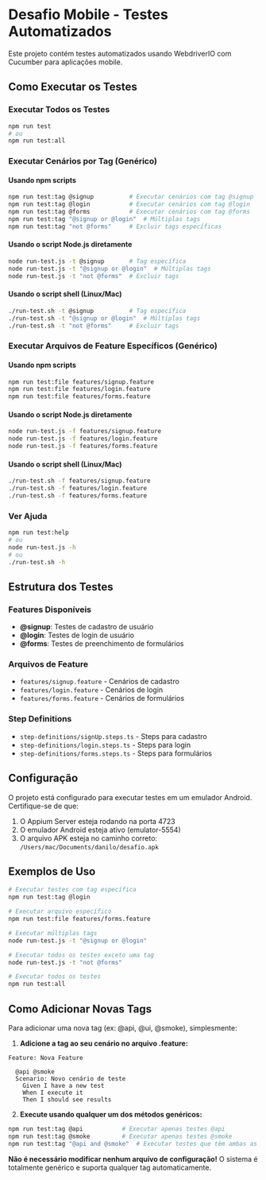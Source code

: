 # Desafio Mobile - Testes Automatizados

Este projeto contém testes automatizados usando WebdriverIO com Cucumber para aplicações mobile.

## Como Executar os Testes

### Executar Todos os Testes
```bash
npm run test
# ou
npm run test:all
```

### Executar Cenários por Tag (Genérico)

#### Usando npm scripts
```bash
npm run test:tag @signup          # Executar cenários com tag @signup
npm run test:tag @login           # Executar cenários com tag @login
npm run test:tag @forms           # Executar cenários com tag @forms
npm run test:tag "@signup or @login"  # Múltiplas tags
npm run test:tag "not @forms"     # Excluir tags específicas
```

#### Usando o script Node.js diretamente
```bash
node run-test.js -t @signup       # Tag específica
node run-test.js -t "@signup or @login"  # Múltiplas tags
node run-test.js -t "not @forms"  # Excluir tags
```

#### Usando o script shell (Linux/Mac)
```bash
./run-test.sh -t @signup          # Tag específica
./run-test.sh -t "@signup or @login"  # Múltiplas tags
./run-test.sh -t "not @forms"     # Excluir tags
```

### Executar Arquivos de Feature Específicos (Genérico)

#### Usando npm scripts
```bash
npm run test:file features/signup.feature
npm run test:file features/login.feature
npm run test:file features/forms.feature
```

#### Usando o script Node.js diretamente
```bash
node run-test.js -f features/signup.feature
node run-test.js -f features/login.feature
node run-test.js -f features/forms.feature
```

#### Usando o script shell (Linux/Mac)
```bash
./run-test.sh -f features/signup.feature
./run-test.sh -f features/login.feature
./run-test.sh -f features/forms.feature
```

### Ver Ajuda
```bash
npm run test:help
# ou
node run-test.js -h
# ou
./run-test.sh -h
```

## Estrutura dos Testes

### Features Disponíveis
- **@signup**: Testes de cadastro de usuário
- **@login**: Testes de login de usuário  
- **@forms**: Testes de preenchimento de formulários

### Arquivos de Feature
- `features/signup.feature` - Cenários de cadastro
- `features/login.feature` - Cenários de login
- `features/forms.feature` - Cenários de formulários

### Step Definitions
- `step-definitions/signUp.steps.ts` - Steps para cadastro
- `step-definitions/login.steps.ts` - Steps para login
- `step-definitions/forms.steps.ts` - Steps para formulários

## Configuração

O projeto está configurado para executar testes em um emulador Android. Certifique-se de que:

1. O Appium Server esteja rodando na porta 4723
2. O emulador Android esteja ativo (emulator-5554)
3. O arquivo APK esteja no caminho correto: `/Users/mac/Documents/danilo/desafio.apk`

## Exemplos de Uso

```bash
# Executar testes com tag específica
npm run test:tag @login

# Executar arquivo específico
npm run test:file features/forms.feature

# Executar múltiplas tags
node run-test.js -t "@signup or @login"

# Executar todos os testes exceto uma tag
node run-test.js -t "not @forms"

# Executar todos os testes
npm run test:all
```

## Como Adicionar Novas Tags

Para adicionar uma nova tag (ex: @api, @ui, @smoke), simplesmente:

1. **Adicione a tag ao seu cenário no arquivo .feature:**
```gherkin
Feature: Nova Feature

  @api @smoke
  Scenario: Novo cenário de teste
    Given I have a new test
    When I execute it
    Then I should see results
```

2. **Execute usando qualquer um dos métodos genéricos:**
```bash
npm run test:tag @api           # Executar apenas testes @api
npm run test:tag @smoke         # Executar apenas testes @smoke
npm run test:tag "@api and @smoke"  # Executar testes que têm ambas as tags
```

**Não é necessário modificar nenhum arquivo de configuração!** O sistema é totalmente genérico e suporta qualquer tag automaticamente.